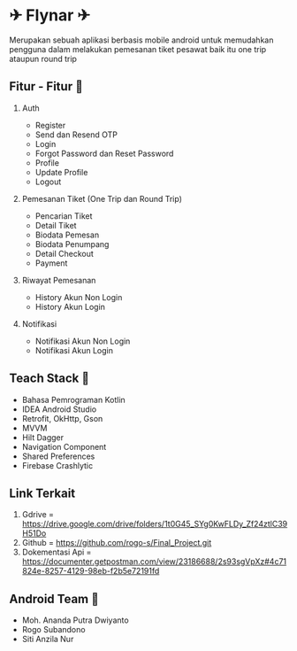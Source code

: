 # ✈ Flynar ✈

Merupakan sebuah aplikasi berbasis mobile android untuk memudahkan pengguna dalam melakukan pemesanan tiket pesawat baik itu one trip ataupun round trip

## Fitur - Fitur 📱
1. Auth
   - Register
   - Send dan Resend OTP
   - Login
   - Forgot Password dan Reset Password
   - Profile
   - Update Profile
   - Logout
    
2. Pemesanan Tiket (One Trip dan Round Trip)
   - Pencarian Tiket 
   - Detail Tiket 
   - Biodata Pemesan
   - Biodata Penumpang
   - Detail Checkout
   - Payment
  
3. Riwayat Pemesanan 
   - History Akun Non Login  
   - History Akun Login

4. Notifikasi
   - Notifikasi Akun Non Login  
   - Notifikasi Akun Login
     
## Teach Stack 📱
 
- Bahasa Pemrograman Kotlin
- IDEA Android Studio
- Retrofit, OkHttp, Gson
- MVVM
- Hilt Dagger
- Navigation Component
- Shared Preferences
- Firebase Crashlytic

## Link Terkait
1. Gdrive = https://drive.google.com/drive/folders/1t0G45_SYg0KwFLDy_Zf24ztlC39H51Do
2. Github = https://github.com/rogo-s/Final_Project.git
3. Dokementasi Api = https://documenter.getpostman.com/view/23186688/2s93sgVpXz#4c71824e-8257-4129-98eb-f2b5e72191fd

## Android Team 📱
 
- Moh. Ananda Putra Dwiyanto 
- Rogo Subandono 
- Siti Anzila Nur
